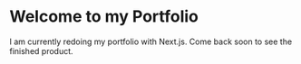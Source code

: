 # Welcome to my Portfolio
I am currently redoing my portfolio with Next.js. Come back soon to see the finished product.
